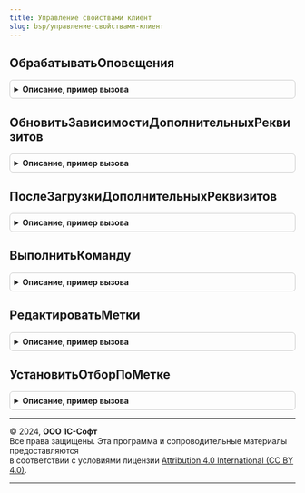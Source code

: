 ```yaml
---
title: Управление свойствами клиент
slug: bsp/управление-свойствами-клиент
---
```



## ОбрабатыватьОповещения
<details style="margin: 1em 0; padding: 0.5em; border: 1px solid #ccc; border-radius: 6px;">

<summary style="font-weight: bold; cursor: pointer;">Описание, пример вызова</summary>

```bsl

// Определяет, что указанное событие - это событие об изменении набора свойств.
//
// Параметры:
//  Форма      - ФормаКлиентскогоПриложения - форма, в которой была вызвана обработка оповещения.
//  ИмяСобытия - Строка       - имя обрабатываемого события.
//  Параметр   - Произвольный - параметры, переданные в событии.
//             - Структура:
//                  * Ссылка - СправочникСсылка.НаборыДополнительныхРеквизитовИСведений - измененный набор свойств.
//                           - ПланВидовХарактеристикСсылка.ДополнительныеРеквизитыИСведения - измененный дополнительный
//                                                                                             реквизит.
//
// Возвращаемое значение:
//  Булево - если Истина, тогда это оповещение об изменении набора свойств и
//           его нужно обработать в форме.
//
Функция ОбрабатыватьОповещения(Форма, ИмяСобытия, Параметр) Экспорт
```

Пример вызова
```bsl
Результат = УправлениеСвойствамиКлиент.ОбрабатыватьОповещения(Форма, ИмяСобытия, Параметр) 
```
</details>

## ОбновитьЗависимостиДополнительныхРеквизитов
<details style="margin: 1em 0; padding: 0.5em; border: 1px solid #ccc; border-radius: 6px;">

<summary style="font-weight: bold; cursor: pointer;">Описание, пример вызова</summary>

```bsl

// Обновляет видимость, доступность и обязательность заполнения
// дополнительных реквизитов.
//
// Параметры:
//  Форма  - ФормаКлиентскогоПриложения     - обрабатываемая форма.
//  Объект - ДанныеФормыСтруктура - описание объекта, к которому подключены свойства,
//                                  если свойство не указано или Неопределено, то
//                                  объект будет взят из реквизита формы "Объект".
//
Процедура ОбновитьЗависимостиДополнительныхРеквизитов(Форма, Объект = Неопределено) Экспорт
```

Пример вызова
```bsl
УправлениеСвойствамиКлиент.ОбновитьЗависимостиДополнительныхРеквизитов(Форма, Объект);
```
</details>

## ПослеЗагрузкиДополнительныхРеквизитов
<details style="margin: 1em 0; padding: 0.5em; border: 1px solid #ccc; border-radius: 6px;">

<summary style="font-weight: bold; cursor: pointer;">Описание, пример вызова</summary>

```bsl

// Проверяет наличие зависимых дополнительных реквизитов на форме
// и при необходимости подключает обработчик ожидания проверки зависимостей реквизитов.
//
// Параметры:
//  Форма - ФормаКлиентскогоПриложения - проверяемая форма.
//
Процедура ПослеЗагрузкиДополнительныхРеквизитов(Форма) Экспорт
```

Пример вызова
```bsl
УправлениеСвойствамиКлиент.ПослеЗагрузкиДополнительныхРеквизитов(Форма) 
```
</details>

## ВыполнитьКоманду
<details style="margin: 1em 0; padding: 0.5em; border: 1px solid #ccc; border-radius: 6px;">

<summary style="font-weight: bold; cursor: pointer;">Описание, пример вызова</summary>

```bsl

// Обработчик команд с форм, к которым подключены дополнительные свойства.
//
// Параметры:
//  Форма                - ФормаКлиентскогоПриложения - форма с дополнительными реквизитами, предварительно
//                          настроенная в процедуре УправлениеСвойствами.ПриСозданииНаСервере().
//  Элемент              - ПолеФормы
//                       - КомандаФормы - элемент, нажатие которого необходимо обработать.
//  СтандартнаяОбработка - Булево - возвращаемый параметр, если необходимо выполнить интерактивные
//                          действия с пользователем, то устанавливается в значение Ложь.
//  Объект - ДанныеФормыСтруктура - описание объекта, к которому подключены свойства,
//                                  если свойство не указано или Неопределено, то
//                                  объект будет взят из реквизита формы "Объект".
//
Процедура ВыполнитьКоманду(Форма, Экспорт
```

Пример вызова
```bsl
УправлениеСвойствамиКлиент.ВыполнитьКоманду(Форма, );
```
</details>

## РедактироватьМетки
<details style="margin: 1em 0; padding: 0.5em; border: 1px solid #ccc; border-radius: 6px;">

<summary style="font-weight: bold; cursor: pointer;">Описание, пример вызова</summary>

```bsl

// Открывает форму редактирования меток для объекта.
//
// Параметры:
//  Форма  - ФормаКлиентскогоПриложения     - обрабатываемая форма.
//  Объект - ДанныеФормыСтруктура - описание объекта, к которому подключены свойства,
//                                  если свойство не указано или Неопределено, то
//                                  объект будет взят из реквизита формы "Объект".
//
Процедура РедактироватьМетки(Форма, Объект = Неопределено) Экспорт
```

Пример вызова
```bsl
УправлениеСвойствамиКлиент.РедактироватьМетки(Форма, Объект);
```
</details>

## УстановитьОтборПоМетке
<details style="margin: 1em 0; padding: 0.5em; border: 1px solid #ccc; border-radius: 6px;">

<summary style="font-weight: bold; cursor: pointer;">Описание, пример вызова</summary>

```bsl

// Устанавливает отбор в списке по метке.
//
// Параметры:
//  Форма      - ФормаКлиентскогоПриложения     - обрабатываемая форма.
//  ИмяКоманды - Строка - имя команды установки отбора по метке.
//
Процедура УстановитьОтборПоМетке(Форма, ИмяКоманды) Экспорт
```

Пример вызова
```bsl
УправлениеСвойствамиКлиент.УстановитьОтборПоМетке(Форма, ИмяКоманды) 
```
</details>

---

© 2024, **ООО 1С-Софт**  
Все права защищены. Эта программа и сопроводительные материалы предоставляются  
в соответствии с условиями лицензии [Attribution 4.0 International (CC BY 4.0)](https://creativecommons.org/licenses/by/4.0/legalcode).

---

